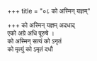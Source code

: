 +++
title = "०८ को अस्मिन् यज्ञम्"

+++
को अस्मिन् यज्ञम् अदधाद्  
एको अग्रे अधि पूरुषे ।  
को अस्मिन् सत्यं को ऽनृतं  
को मृत्युं को ऽमृतं दधौ